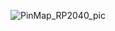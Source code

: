 ![PinMap_RP2040_pic](https://github.com/user-attachments/assets/b28f77ae-bcca-43fb-b3a2-c2d1394a7226)
